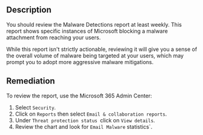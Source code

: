 ## Description

You should review the Malware Detections report at least weekly. This report shows specific instances of Microsoft blocking a malware attachment from reaching your users.

While this report isn't strictly actionable, reviewing it will give you a sense of the overall volume of malware being targeted at your users, which may prompt you to adopt more aggressive malware mitigations.

## Remediation

To review the report, use the Microsoft 365 Admin Center:

1. Select `Security`.
2. Click on `Reports` then select `Email & collaboration reports`.
3. Under `Threat protection status `click on `View details`.
4. Review the chart and look for `Email Malware` statistics`.